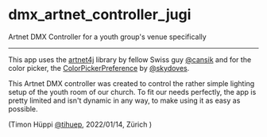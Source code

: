 # dmx_artnet_controller_jugi
Artnet DMX Controller for a youth group's venue specifically

___
This app uses the [artnet4j](https://github.com/cansik/artnet4j) library by fellow Swiss guy [@cansik](https://github.com/cansik) and for the color picker, the [ColorPickerPreference](https://github.com/skydoves/ColorPickerPreference) by [@skydoves](https://github.com/skydoves).

This Artnet DMX controller was created to control the rather simple lighting setup of the youth room of our church.
To fit our needs perfectly, the app is pretty limited and isn't dynamic in any way, to make using it as easy as possible.

(Timon Hüppi [@tihuep](https://github.com/tihuep), 2022/01/14, Zürich )
